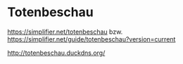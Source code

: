 # Totenbeschau
https://simplifier.net/totenbeschau
bzw.
https://simplifier.net/guide/totenbeschau?version=current


http://totenbeschau.duckdns.org/
